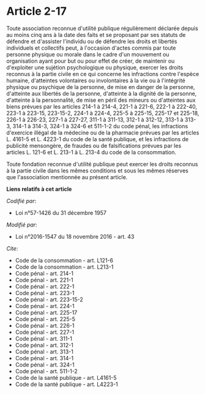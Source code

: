 # Article 2-17

Toute association reconnue d'utilité publique régulièrement déclarée depuis au moins cinq ans à la date des faits et se
proposant par ses statuts de défendre et d'assister l'individu ou de défendre les droits et libertés individuels et
collectifs peut, à l'occasion d'actes commis par toute personne physique ou morale dans le cadre d'un mouvement ou
organisation ayant pour but ou pour effet de créer, de maintenir ou d'exploiter une sujétion psychologique ou physique,
exercer les droits reconnus à la partie civile en ce qui concerne les infractions contre l'espèce humaine, d'atteintes
volontaires ou involontaires à la vie ou à l'intégrité physique ou psychique de la personne, de mise en danger de la
personne, d'atteinte aux libertés de la personne, d'atteinte à la dignité de la personne, d'atteinte à la personnalité, de
mise en péril des mineurs ou d'atteintes aux biens prévues par les articles 214-1 à 214-4, 221-1 à 221-6, 222-1 à 222-40,
223-1 à 223-15, 223-15-2, 224-1 à 224-4, 
225-5 à 225-15, 225-17 et 225-18, 226-1 à 226-23, 227-1 à 227-27, 311-1 à 311-13, 
312-1 à 312-12, 313-1 à 313-3, 314-1 à 314-3, 324-1 à 324-6 et 511-1-2 du code pénal, les infractions d'exercice illégal de
la médecine ou de la pharmacie prévues par les articles L. 4161-5 et L. 4223-1 du code de la santé publique, et les
infractions de publicité mensongère, de fraudes ou de falsifications prévues par les articles L. 121-6 et L. 213-1 à L. 213-4
du code de la consommation.

Toute fondation reconnue d'utilité publique peut exercer les droits reconnus à la partie civile dans les mêmes conditions et
sous les mêmes réserves que l'association mentionnée au présent article.

**Liens relatifs à cet article**

_Codifié par_:

  - Loi n°57-1426 du 31 décembre 1957

_Modifié par_:

  - Loi n°2016-1547 du 18 novembre 2016 - art. 43

_Cite_:

  - Code de la consommation - art. L121-6
  - Code de la consommation - art. L213-1
  - Code pénal - art. 214-1
  - Code pénal - art. 221-1
  - Code pénal - art. 222-1
  - Code pénal - art. 223-1
  - Code pénal - art. 223-15-2
  - Code pénal - art. 224-1
  - Code pénal - art. 225-17
  - Code pénal - art. 225-5
  - Code pénal - art. 226-1
  - Code pénal - art. 227-1
  - Code pénal - art. 311-1
  - Code pénal - art. 312-1
  - Code pénal - art. 313-1
  - Code pénal - art. 314-1
  - Code pénal - art. 324-1
  - Code pénal - art. 511-1-2
  - Code de la santé publique - art. L4161-5
  - Code de la santé publique - art. L4223-1
